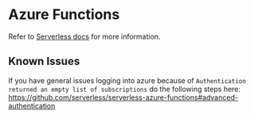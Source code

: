 # Azure Functions

Refer to [Serverless docs](https://serverless.com/framework/docs/providers/azure/guide/intro/) for more information.


## Known Issues

If you have general issues logging into azure because of `Authentication returned an empty list of subscriptions` do the following steps here: https://github.com/serverless/serverless-azure-functions#advanced-authentication

